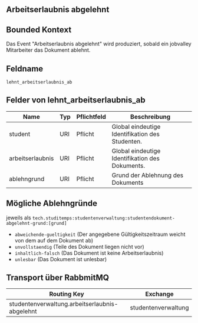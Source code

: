## Arbeitserlaubnis abgelehnt

## Bounded Kontext

Das Event "Arbeitserlaubnis abgelehnt" wird produziert, sobald ein jobvalley Mitarbeiter das Dokument ablehnt.

## Feldname

`lehnt_arbeitserlaubnis_ab`

## Felder von lehnt_arbeitserlaubnis_ab

| Name                  | Typ | Pflichtfeld | Beschreibung                                                 |
| --------------------- | --- | ----------- | ------------------------------------------------------------ |
| student               | URI | Pflicht     | Global eindeutige Identifikation des Studenten.              |
| arbeitserlaubnis      | URI | Pflicht     | Global eindeutige Identifikation des Dokuments.              |
| ablehngrund           | URI | Pflicht     | Grund der Ablehnung des Dokuments                            |

## Mögliche Ablehngründe

jeweils als `tech.studitemps:studentenverwaltung:studentendokument-abgelehnt-grund:[grund]`

-   `abweichende-gueltigkeit` (Der angegebene Gültigkeitszeitraum weicht von dem auf dem Dokument ab)
-   `unvollstaendig` (Teile des Dokument liegen nicht vor)
-   `inhaltlich-falsch` (Das Dokument ist keine Arbeitserlaubnis)
-   `unlesbar` (Das Dokument ist unlesbar)

## Transport über RabbmitMQ

| Routing Key                                        | Exchange            |
| -------------------------------------------------- | ------------------- |
| studentenverwaltung.arbeitserlaubnis-abgelehnt | studentenverwaltung |
